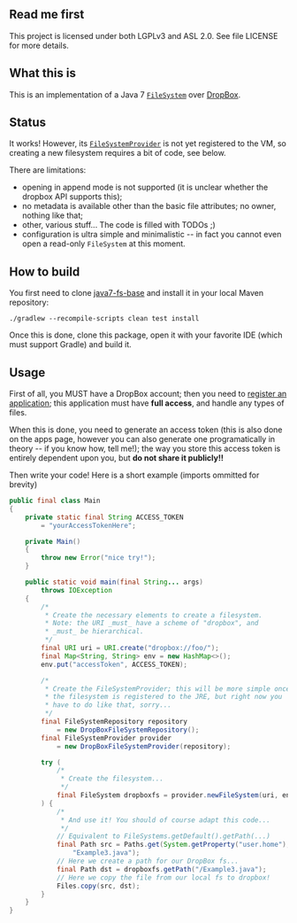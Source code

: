 ## Read me first

This project is licensed under both LGPLv3 and ASL 2.0. See file LICENSE for
more details.

## What this is

This is an implementation of a Java 7
[`FileSystem`](https://docs.oracle.com/javase/7/docs/api/java/nio/file/FileSystem.html) over
[DropBox](https://dropbox.com).

## Status

It works! However, its
[`FileSystemProvider`](https://docs.oracle.com/javase/7/docs/api/java/nio/file/FileSystemProvider.html)
is not yet registered to the VM, so creating a new filesystem requires a bit of code, see below.

There are limitations:

* opening in append mode is not supported (it is unclear whether the dropbox API supports this);
* no metadata is available other than the basic file attributes; no owner, nothing like that;
* other, various stuff... The code is filled with TODOs ;)
* configuration is ultra simple and minimalistic -- in fact you cannot even open a read-only
  `FileSystem` at this moment.

## How to build

You first need to clone [java7-fs-base](https://github.com/fge/java7-fs-base) and install it in your
local Maven repository:

```
./gradlew --recompile-scripts clean test install
```

Once this is done, clone this package, open it with your favorite IDE (which must support Gradle)
and build it.

## Usage

First of all, you MUST have a DropBox account; then you need to [register an
application](https://www.dropbox.com/developers/apps); this application must have **full access**,
and handle any types of files.

When this is done, you need to generate an access token (this is also done on the apps page, however
you can also generate one programatically in theory -- if you know how, tell me!); the way you store
this access token is entirely dependent upon you, but **do not share it publicly!!**

Then write your code! Here is a short example (imports ommitted for brevity)

```java
public final class Main
{
    private static final String ACCESS_TOKEN
        = "yourAccessTokenHere";

    private Main()
    {
        throw new Error("nice try!");
    }

    public static void main(final String... args)
        throws IOException
    {
        /*
         * Create the necessary elements to create a filesystem.
         * Note: the URI _must_ have a scheme of "dropbox", and
         * _must_ be hierarchical.
         */
        final URI uri = URI.create("dropbox://foo/");
        final Map<String, String> env = new HashMap<>();
        env.put("accessToken", ACCESS_TOKEN);

        /*
         * Create the FileSystemProvider; this will be more simple once
         * the filesystem is registered to the JRE, but right now you
         * have to do like that, sorry...
         */
        final FileSystemRepository repository
            = new DropBoxFileSystemRepository();
        final FileSystemProvider provider
            = new DropBoxFileSystemProvider(repository);

        try (
            /*
             * Create the filesystem...
             */
            final FileSystem dropboxfs = provider.newFileSystem(uri, env);
        ) {
            /*
             * And use it! You should of course adapt this code...
             */
            // Equivalent to FileSystems.getDefault().getPath(...)
            final Path src = Paths.get(System.getProperty("user.home"),
                "Example3.java");
            // Here we create a path for our DropBox fs...
            final Path dst = dropboxfs.getPath("/Example3.java");
            // Here we copy the file from our local fs to dropbox!
            Files.copy(src, dst);
        }
    }
}
```
